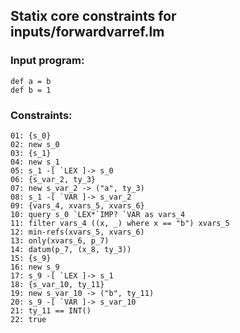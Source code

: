 ## Statix core constraints for inputs/forwardvarref.lm

### Input program:
```
def a = b
def b = 1
```

### Constraints:
```
01: {s_0}
02: new s_0
03: {s_1}
04: new s_1
05: s_1 -[ `LEX ]-> s_0
06: {s_var_2, ty_3}
07: new s_var_2 -> ("a", ty_3)
08: s_1 -[ `VAR ]-> s_var_2
09: {vars_4, xvars_5, xvars_6}
10: query s_0 `LEX*`IMP? `VAR as vars_4
11: filter vars_4 ((x, _) where x == "b") xvars_5
12: min-refs(xvars_5, xvars_6)
13: only(xvars_6, p_7)
14: datum(p_7, (x_8, ty_3))
15: {s_9}
16: new s_9
17: s_9 -[ `LEX ]-> s_1
18: {s_var_10, ty_11}
19: new s_var_10 -> ("b", ty_11)
20: s_9 -[ `VAR ]-> s_var_10
21: ty_11 == INT()
22: true
```
